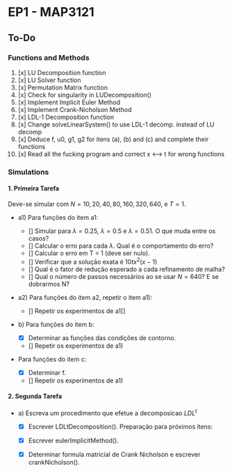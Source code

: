 # EP1 - MAP3121

## To-Do

### Functions and Methods

1. [x] LU Decomposition function
2. [x]  LU Solver function
3. [x] Permutation Matrix function
4. [x] Check for singularity in LUDecomposition()
5. [x] Implement Implicit Euler Method
6. [x] Implement Crank-Nicholson Method
7. [x] LDL-1 Decomposition function
8. [x] Change solveLinearSystem() to use LDL-1 decomp. instead of LU decomp
9. [x] Deduce f, u0, g1, g2 for itens (a), (b) and (c) and complete their functions
10. [x] Read all the fucking program and correct x <--> t for wrong functions
 
### Simulations

#### 1. Primeira Tarefa

Deve-se simular com $N = 10, 20, 40, 80, 160, 320, 640$, e $T = 1$.

* a1) Para funções do item a1:
    * [] Simular para $\lambda = 0.25$, $\lambda = 0.5$ e $\lambda = 0.51$. O que muda entre os casos? 
    * [] Calcular o erro para cada $\lambda$. Qual é o comportamento do erro?
    * [] Calcular o erro em T = 1 (deve ser nulo). 
    * [] Verificar que a solução exata é $10tx^2(x-1)$
    * [] Qual é o fator de redução esperado a cada refinamento de malha?
    * [] Qual o número de passos necessários ao se usar $N = 640$? E se dobrarmos N?

* a2) Para funções do item a2, repetir o item a1):
    * [] Repetir os experimentos de a1[]

* b) Para funções do item b:
    * [x] Determinar as funções das condições de contorno.
    * [] Repetir os experimentos de a1)

* Para funções do item c:
    * [x] Determinar f.
    * [] Repetir os experimentos de a1)
    
#### 2. Segunda Tarefa
* a) Escreva um procedimento que efetue a decomposicao $LDL^t$
    * [x] Escrever LDLtDecomposition(). 
    Preparação para próximos itens: 
    * [x] Escrever eulerImplicitMethod().
    * [x] Determinar formula matricial de Crank Nicholson e escrever crankNicholson().

